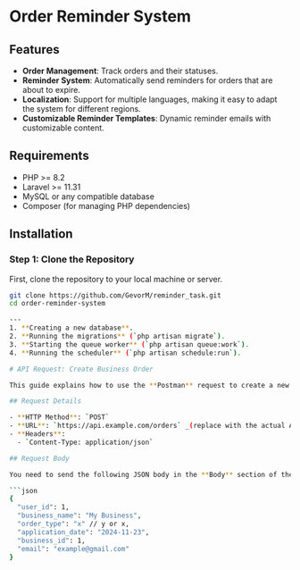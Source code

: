 # Order Reminder System


## Features

- **Order Management**: Track orders and their statuses.
- **Reminder System**: Automatically send reminders for orders that are about to expire.
- **Localization**: Support for multiple languages, making it easy to adapt the system for different regions.
- **Customizable Reminder Templates**: Dynamic reminder emails with customizable content.

## Requirements

- PHP >= 8.2
- Laravel >= 11.31
- MySQL or any compatible database
- Composer (for managing PHP dependencies)

## Installation

### Step 1: Clone the Repository

First, clone the repository to your local machine or server.

```bash
git clone https://github.com/GevorM/reminder_task.git
cd order-reminder-system

---
1. **Creating a new database**.
2. **Running the migrations** (`php artisan migrate`).
3. **Starting the queue worker** (`php artisan queue:work`).
4. **Running the scheduler** (`php artisan schedule:run`).

# API Request: Create Business Order

This guide explains how to use the **Postman** request to create a new business order in the system.

## Request Details

- **HTTP Method**: `POST`
- **URL**: `https://api.example.com/orders` _(replace with the actual API endpoint)_
- **Headers**:
  - `Content-Type: application/json`

## Request Body

You need to send the following JSON body in the **Body** section of the Postman request:

```json
{
  "user_id": 1,
  "business_name": "My Business",
  "order_type": "x" // y or x,
  "application_date": "2024-11-23",
  "business_id": 1,
  "email": "example@gmail.com"
}
